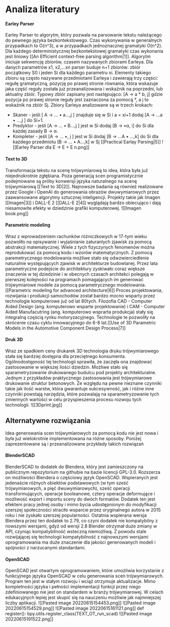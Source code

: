 # Analiza literatury

#### Earley Parser
Earley Parser to algorytm, który pozwala na parsowanie tekstu należącego do pewnego języka bezkontekstowego. Czas wykonywania w generalnych przypadkach to  O(n^3), a w przypadkach jednoznacznej gramatyki O(n^2). Dla każdego deterministycznej bezkontekstowej gramatyki czas wykonania jest liniowy [[An Efficient context-free parsing algorithm|1]]. 
Algorytm iniciuje sekwencję zbiorów, czasem nazywanych zbiorami Earleya. Dla danych parametrów x1, x2,...xn parser buduje n+1 zbiorów: zbiór początkowy S0 i jeden Si dla każdego parametru xi. Elementy takiego zbioru są często nazywane przedmiotami Earleya i zawierają trzy części: regułę gramatyczną, pozycję po prawej stronie równania, która wskazuje jaka część reguły została już przeanalizowana i wskaźnik na poprzedni, lub aktualny zbiór. Typowy zbiór zapisany jest następująco:
[A -> a * b, j]
gdzie pozycja po prawej stronie reguły jest zaznaczona za pomocą *, a j to wskaźnik na zbiór Sj.
Zbiory Earleya analizowane są w trzech krokach:
- Skaner - jeśli [ A → ... • a...,j ] znajduje się w Si i a = xi+1 dodaj [A → ...a • ...,j ] do Si+1.
- Predyktor - jeśli [A → ... • B...,j ] jest w Si dodaj [B → •α, i] do Si dla każdej zasady B → α.
- Kompleter - jeśli [A → ... •, j ] jest w Si dodaj [B → ...A • ...,k] do Si dla każdego przedmiotu [B → ... • A...,k] w Sj
[[Practical Earlay Parsing|5]]
![[Earley Parser dla E -> E + E n.png]]
#### Text to 3D
Transformacja tekstu na scenę trójwymiarową to idea, która była już niejednokrotnie zgłębiana. Poza generacją scen programistycznie podejmowane są próby konwersji języka naturalnego na scenę trójwymiarową [[Text to 3D|2]]. Najnowsze badania są również realizowane przez Google i OpenAI do generowania obrazów dwuwymiarowych przez zaawansowane algorytmy sztucznej inteligencji. Projekty takie jak Imagen [[Imagen|3]] i DALL-E 2 [[DALL-E 2|4]] wyglądają bardzo obiecująco i dają niesamowite efekty w dziedzinie grafiki komputerowej.
![[Imagen book.png]]
#### Parametric modeling
Wraz z wprowadzeniem rachunków różniczkowych w 17-tym wieku pozwoliło na opisywanie i wyjaśnianie zaturanlych zjawisk za pomocą abstrakcji matematycznej. Wiele z tych fizyczynych fenomenów można reprodukować za pomocą kodu i wzorów matematycznych. Z pomocą paremetrycznego modelowania możliwe stało się odwzwierciedlenie naturalnie występujących zjawisk w architekturze budowlanej. Przez lata parametryczne podejście do architektury zyskiwało coraz większe znaczenie w tej dziedzinie i w obecnych czasach architekci polegają w pierwszej kolejności na programach pomagających im generować trójwymiarowe modele za pomocą parametrycznego modelowania. [[Parametric modeling for advanced architecture|6]]
Proces projektowania, rozwijania i produkcji samochodów został bardzo mocno wsparty przez technologie komputerowe już od lat 80tych. Filozofia CAD - Computer Aided Design (ang. komputerowo wsparte projektowanie) i CAM - Computer Aided Manufacutring (ang. komputerowo wsprarta produkcja)  stały się integralną częścią rynku motoryzacyjnego. Technologie te pozwoliły na skrócenie czasu cyklu innowacyjnego do 6-8 lat.[[Use of 3D Parametric Models in the Automotive Component Design Process|7]]
#### Druk 3D
Wraz ze spadkiem ceny drukarek 3D technologia druku trójwymiarowego stała się bardziej dostępna dla przeciętnego konsumenta. Ogólnodostępność tej technologii sprawiła, że zaczęła ona znajdować zastosowanie w większej ilości dziedzin. Możliwe stało się sparametryzowanie drukowanego budulcu pod projekty architekturalne. Jednym z przykładów praktycznego zastosowania jest trójwymiarowe drukowanie struktur betonowych. Ze względu na pewne nieznane czynniki takie jak ilość warstw, która gwarantuje sukcesywność, jak i różne inne czynniki powstają narzędzia, które pozwalają na sparametryzowanie tych zmiennych wartości w celu przyspieszenia procesu rozwoju tych technologii. 
![[3Dprint.jpg]]

## Alternatywne rozwiązania
Idea generowania scen trójwymiarowych za pomocą kodu nie jest nowa i była już wielokrotnie implementowana na różne sposoby. Poniżej zaprezentowane są i przeanalizowane przykłady takich rozwiązań 

#### BlenderSCAD
BlenderSCAD to dodatek do Blendera, który jest zamieszczony na publicznym repozytorium na githubie na bazie licencji GPL-3.0. Rozszerza on możliwości Blendera o częściowy język OpenSCAD. Wspieranych jest jedenaście różnych obiektów podstawowych (w tym sześć trójwymiarowych, a pięć dwuwymiarowych), sześć operacji transformujących, operacje booleanowe, cztery operacje deformujące i możliwość export i importu sceny do dwóch formatów. 
Dodatek ten jest efektem pracy jednej osoby i mimo bycia udostępnionym do modyfikacji szerszej społeczności straciło wsparcie przez oryginalnego autora w 2015 roku i nie zyskało szerszej popularności. Ostatnia wspierana wersja Blendera przez ten dodatek to 2.79, co czyni dodatek nie kompatybilny z nowszymi wersjami, gdyż od wersji 2.8 Blender otrzymał duże zmiany w API, czyniąc kompatybilność wsteczną niemożliwą. Z powodu stale rozwijającej się technologii kompatybilność z najnowszymi wersjami oprogramowania ma duże znaczenie dla jakości generowanych modeli i spójności z narzucanymi standardami.
#### OpenSCAD
OpenSCAD jest otwartym oprogramowaniem, które umożliwia korzystanie z funkcyjnego języka OpenSCAD w celu generowania scen trójwymiarowych. Program ten jest w stałym rozwoju i wciąż otrzymuje aktualizacje. Mimo kompletności języka i pełności implementacji funkcji przez niego zdefiniowanego nie jest on standardem w branży trójwymiarowej. W celach edukacyjnych lepiej jest skupić się na nauczeniu możliwie jak najmniejszej liczby aplikacji.
![[Pasted image 20220615154453.png]]
![[Pasted image 20220615154529.png]]
![[Pasted image 20220615161121.png]]
def register():
	bpy.utils.register_class(TEXT_OT_run_scad)
	![[Pasted image 20220615191522.png]]